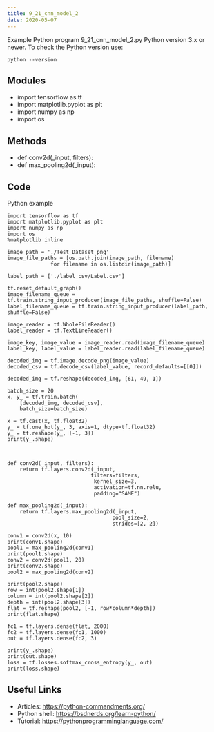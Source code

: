 ```yaml
---
title: 9_21_cnn_model_2
date: 2020-05-07
---
```

Example Python program 9_21_cnn_model_2.py
Python version 3.x or newer.
To check the Python version use:

    python --version

## Modules

* import tensorflow as tf
* import matplotlib.pyplot as plt
* import numpy as np
* import os

## Methods

* def conv2d(_input, filters):
* def max_pooling2d(_input):

## Code

Python example

    import tensorflow as tf
    import matplotlib.pyplot as plt
    import numpy as np
    import os
    %matplotlib inline
    
    image_path = './Test_Dataset_png'
    image_file_paths = [os.path.join(image_path, filename) 
                  for filename in os.listdir(image_path)]
    
    label_path = ['./label_csv/Label.csv']
    
    tf.reset_default_graph()
    image_filename_queue = tf.train.string_input_producer(image_file_paths, shuffle=False)
    label_filename_queue = tf.train.string_input_producer(label_path, shuffle=False)
    
    image_reader = tf.WholeFileReader()
    label_reader = tf.TextLineReader()
    
    image_key, image_value = image_reader.read(image_filename_queue)
    label_key, label_value = label_reader.read(label_filename_queue)
    
    decoded_img = tf.image.decode_png(image_value)
    decoded_csv = tf.decode_csv(label_value, record_defaults=[[0]])
    
    decoded_img = tf.reshape(decoded_img, [61, 49, 1])
    
    batch_size = 20
    x, y_ = tf.train.batch(
        [decoded_img, decoded_csv], 
        batch_size=batch_size)
    
    x = tf.cast(x, tf.float32)
    y_ = tf.one_hot(y_, 3, axis=1, dtype=tf.float32)
    y_ = tf.reshape(y_, [-1, 3])
    print(y_.shape)
    
    
    
    def conv2d(_input, filters):
        return tf.layers.conv2d(_input,
                               filters=filters,
                                kernel_size=3,
                                activation=tf.nn.relu,
                                padding="SAME")
    
    def max_pooling2d(_input):
        return tf.layers.max_pooling2d(_input,
                                      pool_size=2,
                                      strides=[2, 2])
    
    conv1 = conv2d(x, 10)
    print(conv1.shape)
    pool1 = max_pooling2d(conv1)
    print(pool1.shape)
    conv2 = conv2d(pool1, 20)
    print(conv2.shape)
    pool2 = max_pooling2d(conv2)
    
    print(pool2.shape)
    row = int(pool2.shape[1])
    column = int(pool2.shape[2])
    depth = int(pool2.shape[3])
    flat = tf.reshape(pool2, [-1, row*column*depth])
    print(flat.shape)
    
    fc1 = tf.layers.dense(flat, 2000)
    fc2 = tf.layers.dense(fc1, 1000)
    out = tf.layers.dense(fc2, 3)
    
    print(y_.shape)
    print(out.shape)
    loss = tf.losses.softmax_cross_entropy(y_, out)
    print(loss.shape)

## Useful Links

- Articles: https://python-commandments.org/
- Python shell: https://bsdnerds.org/learn-python/
- Tutorial: https://pythonprogramminglanguage.com/
